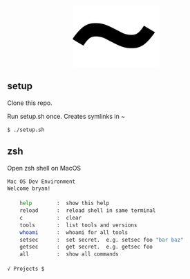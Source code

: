 
<p align="center">
    <img src="res/tilda.png"/>
</p>

## setup

Clone this repo.

Run setup.sh once.  Creates symlinks in ~

```bash
$ ./setup.sh
```

## zsh

Open zsh shell on MacOS

```bash
Mac OS Dev Environment
Welcome bryan!

    help        :  show this help
    reload      :  reload shell in same terminal
    c           :  clear    
    tools       :  list tools and versions
    whoami      :  whoami for all tools
    setsec      :  set secret.  e.g. setsec foo "bar baz"
    getsec      :  get secret.  e.g. getsec foo
    all         :  show all commands

√ Projects $
```